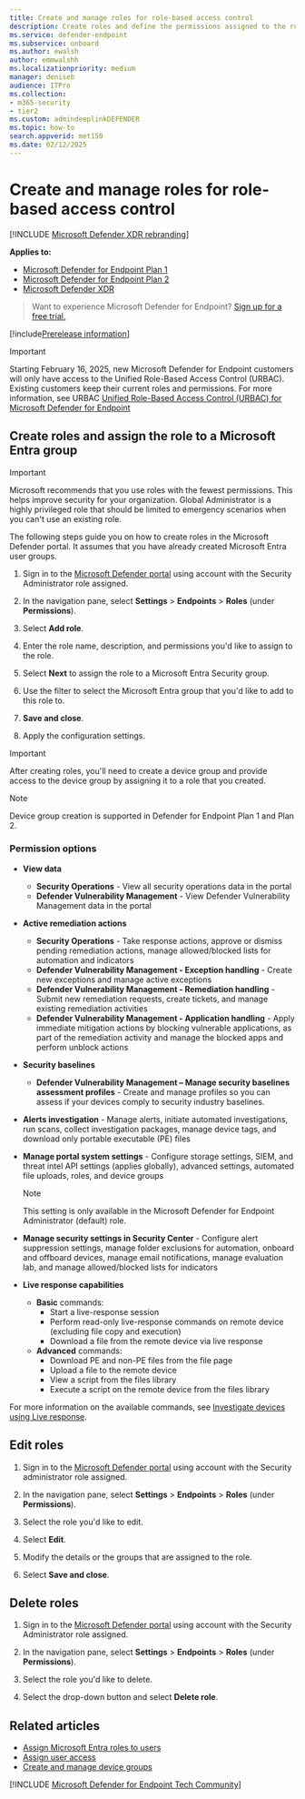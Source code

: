 ```yaml
---
title: Create and manage roles for role-based access control
description: Create roles and define the permissions assigned to the role as part of the role-based access control implementation in the Microsoft Defender XDR
ms.service: defender-endpoint
ms.subservice: onboard
ms.author: ewalsh
author: emmwalshh
ms.localizationpriority: medium
manager: deniseb
audience: ITPro
ms.collection: 
- m365-security
- tier2
ms.custom: admindeeplinkDEFENDER
ms.topic: how-to
search.appverid: met150
ms.date: 02/12/2025
---
```


# Create and manage roles for role-based access control

[!INCLUDE [Microsoft Defender XDR rebranding](../includes/microsoft-defender.md)]

**Applies to:**

- [Microsoft Defender for Endpoint Plan 1](microsoft-defender-endpoint.md)
- [Microsoft Defender for Endpoint Plan 2](microsoft-defender-endpoint.md)
- [Microsoft Defender XDR](/defender-xdr)

> Want to experience Microsoft Defender for Endpoint? [Sign up for a free trial.](https://go.microsoft.com/fwlink/p/?linkid=2225630)

[!include[Prerelease information](../includes/prerelease.md)]

<a name='create-roles-and-assign-the-role-to-an-azure-active-directory-group'></a>

> [!IMPORTANT]
> Starting February 16, 2025, new Microsoft Defender for Endpoint customers will only have access to the Unified Role-Based Access Control (URBAC).
> Existing customers keep their current roles and permissions. For more information, see URBAC [Unified Role-Based Access Control (URBAC) for Microsoft Defender for Endpoint](/defender-xdr/manage-rbac)

## Create roles and assign the role to a Microsoft Entra group

> [!IMPORTANT]
> Microsoft recommends that you use roles with the fewest permissions. This helps improve security for your organization. Global Administrator is a highly privileged role that should be limited to emergency scenarios when you can't use an existing role.

The following steps guide you on how to create roles in the Microsoft Defender portal. It assumes that you have already created Microsoft Entra user groups.

1. Sign in to the [Microsoft Defender portal](https://security.microsoft.com) using account with the Security Administrator role assigned.

2. In the navigation pane, select **Settings** \> **Endpoints** \> **Roles** (under **Permissions**).

3. Select **Add role**.

4. Enter the role name, description, and permissions you'd like to assign to the role.

5. Select **Next** to assign the role to a Microsoft Entra Security group.

6. Use the filter to select the Microsoft Entra group that you'd like to add to this role to.

7. **Save and close**.

8. Apply the configuration settings.

> [!IMPORTANT]
> After creating roles, you'll need to create a device group and provide access to the device group by assigning it to a role that you created.

> [!NOTE]
> Device group creation is supported in Defender for Endpoint Plan 1 and Plan 2.

### Permission options

- **View data**
  - **Security Operations** - View all security operations data in the portal
  - **Defender Vulnerability Management** - View Defender Vulnerability Management data in the portal

- **Active remediation actions**
  - **Security Operations** - Take response actions, approve or dismiss pending remediation actions, manage allowed/blocked lists for automation and indicators
  - **Defender Vulnerability Management - Exception handling** - Create new exceptions and manage active exceptions
  - **Defender Vulnerability Management - Remediation handling** - Submit new remediation requests, create tickets, and manage existing remediation activities
  - **Defender Vulnerability Management - Application handling** - Apply immediate mitigation actions by blocking vulnerable applications, as part of the remediation activity and manage the blocked apps and perform unblock actions

- **Security baselines**
  - **Defender Vulnerability Management – Manage security baselines assessment profiles** - Create and manage profiles so you can assess if your devices comply to security industry baselines.

- **Alerts investigation** - Manage alerts, initiate automated investigations, run scans, collect investigation packages, manage device tags, and download only portable executable (PE) files

- **Manage portal system settings** - Configure storage settings, SIEM, and threat intel API settings (applies globally), advanced settings, automated file uploads, roles, and device groups

    > [!NOTE]
    > This setting is only available in the Microsoft Defender for Endpoint Administrator (default) role.

- **Manage security settings in Security Center** - Configure alert suppression settings, manage folder exclusions for automation, onboard and offboard devices, manage email notifications, manage evaluation lab, and manage allowed/blocked lists for indicators

- **Live response capabilities**
  - **Basic** commands:
    - Start a live-response session
    - Perform read-only live-response commands on remote device (excluding file copy and execution)
    - Download a file from the remote device via live response
  - **Advanced** commands:
    - Download PE and non-PE files from the file page
    - Upload a file to the remote device
    - View a script from the files library
    - Execute a script on the remote device from the files library

For more information on the available commands, see [Investigate devices using Live response](live-response.md).

## Edit roles

1. Sign in to the [Microsoft Defender portal](https://security.microsoft.com) using account with the Security administrator role assigned.

2. In the navigation pane, select **Settings** \> **Endpoints** \> **Roles** (under **Permissions**).

3. Select the role you'd like to edit.

4. Select **Edit**.

5. Modify the details or the groups that are assigned to the role.

6. Select **Save and close**.

## Delete roles

1. Sign in to the [Microsoft Defender portal](https://security.microsoft.com) using account with the Security Administrator role assigned.

2. In the navigation pane, select **Settings** \> **Endpoints** \> **Roles** (under **Permissions**).

3. Select the role you'd like to delete.

4. Select the drop-down button and select **Delete role**.


## Related articles

- [Assign Microsoft Entra roles to users](/entra/identity/role-based-access-control/manage-roles-portal)
- [Assign user access](assign-portal-access.md)
- [Create and manage device groups](machine-groups.md)

[!INCLUDE [Microsoft Defender for Endpoint Tech Community](../includes/defender-mde-techcommunity.md)]
